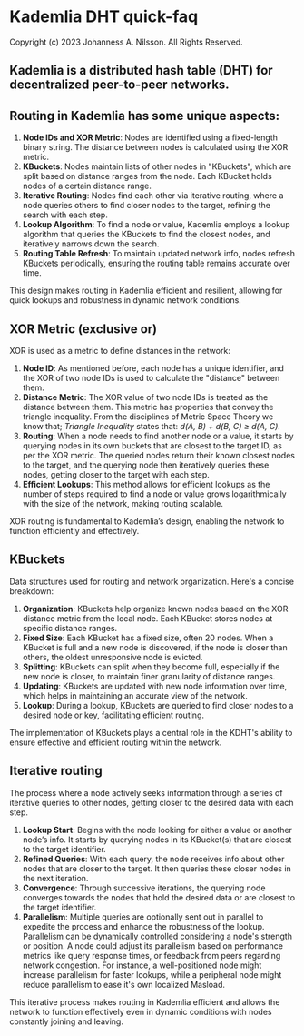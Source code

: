 # Kademlia DHT quick-faq
Copyright (c) 2023 Johanness A. Nilsson. All Rights Reserved.

Kademlia is a distributed hash table (DHT) for decentralized peer-to-peer networks. 
---

## Routing in Kademlia has some unique aspects:

1. **Node IDs and XOR Metric**: Nodes are identified using a fixed-length binary string. The distance between nodes is calculated using the XOR metric.
2. **KBuckets**: Nodes maintain lists of other nodes in "KBuckets", which are split based on distance ranges from the node. Each KBucket holds nodes of a certain distance range.
3. **Iterative Routing**: Nodes find each other via iterative routing, where a node queries others to find closer nodes to the target, refining the search with each step.
4. **Lookup Algorithm**: To find a node or value, Kademlia employs a lookup algorithm that queries the KBuckets to find the closest nodes, and iteratively narrows down the search.
5. **Routing Table Refresh**: To maintain updated network info, nodes refresh KBuckets periodically, ensuring the routing table remains accurate over time.

This design makes routing in Kademlia efficient and resilient, allowing for quick lookups and robustness in dynamic network conditions.

## XOR Metric (exclusive or) 

XOR is used as a metric to define distances in the network:

1. **Node ID**: As mentioned before, each node has a unique identifier, and the XOR of two node IDs is used to calculate the "distance" between them.
2. **Distance Metric**: The XOR value of two node IDs is treated as the distance between them. This metric has properties that convey the triangle inequality. From the disciplines of Metric Space Theory we know that; *Triangle Inequality* states that: *d(A, B) + d(B, C) ≥ d(A, C).* 
3. **Routing**: When a node needs to find another node or a value, it starts by querying nodes in its own buckets that are closest to the target ID, as per the XOR metric. The queried nodes return their known closest nodes to the target, and the querying node then iteratively queries these nodes, getting closer to the target with each step.
4. **Efficient Lookups**: This method allows for efficient lookups as the number of steps required to find a node or value grows logarithmically with the size of the network, making routing scalable.
  
XOR routing is fundamental to Kademlia’s design, enabling the network to function efficiently and effectively.

## KBuckets
Data structures used for routing and network organization. Here's a concise breakdown:

1. **Organization**: KBuckets help organize known nodes based on the XOR distance metric from the local node. Each KBucket stores nodes at specific distance ranges.
2. **Fixed Size**: Each KBucket has a fixed size, often 20 nodes. When a KBucket is full and a new node is discovered, if the node is closer than others, the oldest unresponsive node is evicted.
3. **Splitting**: KBuckets can split when they become full, especially if the new node is closer, to maintain finer granularity of distance ranges.
4. **Updating**: KBuckets are updated with new node information over time, which helps in maintaining an accurate view of the network.
5. **Lookup**: During a lookup, KBuckets are queried to find closer nodes to a desired node or key, facilitating efficient routing.

The implementation of KBuckets plays a central role in the KDHT's ability to ensure effective and efficient routing within the network.

## Iterative routing 

The process where a node actively seeks information through a series of iterative queries to other nodes, getting closer to the desired data with each step.

1. **Lookup Start**: Begins with the node looking for either a value or another node’s info. It starts by querying nodes in its KBucket(s) that are closest to the target identifier.
2. **Refined Queries**: With each query, the node receives info about other nodes that are closer to the target. It then queries these closer nodes in the next iteration.
3. **Convergence**: Through successive iterations, the querying node converges towards the nodes that hold the desired data or are closest to the target identifier.
4. **Parallelism**: Multiple queries are optionally sent out in parallel to expedite the process and enhance the robustness of the lookup.  Parallelism can be dynamically controlled considering a node's strength or position. A node could adjust its parallelism based on performance metrics like query response times, or feedback from peers regarding network congestion. For instance, a well-positioned node might increase parallelism for faster lookups, while a peripheral node might reduce parallelism to ease it's own localized   Masload. 

This iterative process makes routing in Kademlia efficient and allows the network to function effectively even in dynamic conditions with nodes constantly joining and leaving.

